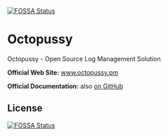 [![FOSSA Status](https://app.fossa.io/api/projects/git%2Bgithub.com%2FOctopussy-Project%2FOctopussy.svg?type=shield)](https://app.fossa.io/projects/git%2Bgithub.com%2FOctopussy-Project%2FOctopussy?ref=badge_shield)

Octopussy
=========

Octopussy - Open Source Log Management Solution

**Official Web Site:** www.octopussy.pm

**Official Documentation:** also [on GitHub](https://github.com/sebthebert/Octopussy_Documentation/blob/master/00_Documentation.md)


## License
[![FOSSA Status](https://app.fossa.io/api/projects/git%2Bgithub.com%2FOctopussy-Project%2FOctopussy.svg?type=large)](https://app.fossa.io/projects/git%2Bgithub.com%2FOctopussy-Project%2FOctopussy?ref=badge_large)
